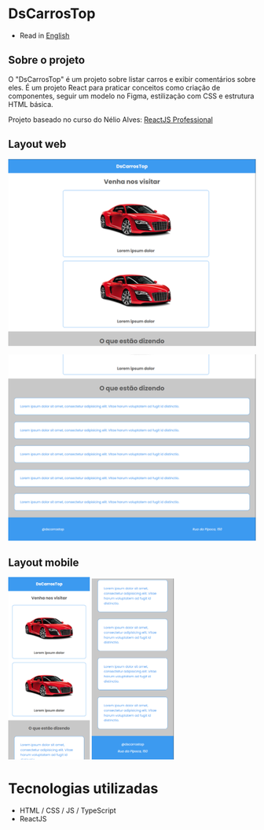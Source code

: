 # DsCarrosTop

* Read in [English](https://github.com/kelvin-feltrin/DsCarrosTop/blob/main/README.md)

## Sobre o projeto
O "DsCarrosTop" é um projeto sobre listar carros e exibir comentários sobre eles. É um projeto React para praticar conceitos como criação de componentes, seguir um modelo no Figma, estilização com CSS e estrutura HTML básica.

Projeto baseado no curso do Nélio Alves: [ReactJS Professional](https://devsuperior.com.br/curso-reactjs-professional)

## Layout web
![Web 1](https://raw.githubusercontent.com/kelvin-feltrin/DsCarrosTop/refs/heads/main/assets/Desktop1.png)

![Web 2](https://raw.githubusercontent.com/kelvin-feltrin/DsCarrosTop/refs/heads/main/assets/Desktop2.png)

## Layout mobile
<div align="left">
  <img width="33%" src="https://raw.githubusercontent.com/kelvin-feltrin/DsCarrosTop/refs/heads/main/assets/Mobile1.png">
  <img width="33%" src="https://raw.githubusercontent.com/kelvin-feltrin/DsCarrosTop/refs/heads/main/assets/Mobile2.png">
</div>

# Tecnologias utilizadas
- HTML / CSS / JS / TypeScript
- ReactJS
